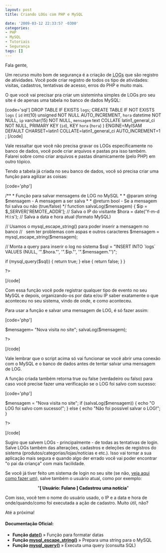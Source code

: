 ```yaml
---
layout: post
title: Criando LOGs com PHP e MySQL

date: '2009-03-12 22:33:57 -0300'
categories:
- PHP
- MySQL
- Tutoriais
- Segurança
tags: []
---
```

<p>Fala gente,</p>
<p>Um recurso muito bom de segurança é a criação de <abbr title="Em computação, Log de dados é o termo utilizado para descrever o processo de registro de eventos relevantes num sistema computacional.">LOGs</abbr> que são registro de atividades. Você pode criar registro de todos os tipo de atividades: visitas, cadastros, tentativas de acesso, erros do PHP e muito mais.</p>
<p>O que você vai precisar pra criar um sisteminha simples de LOGs pro seu site é de apenas uma tabela no banco de dados MySQL:</p>

[code='sql']
DROP TABLE IF EXISTS `logs`;
CREATE TABLE IF NOT EXISTS `logs` (
`id` int(10) unsigned NOT NULL AUTO_INCREMENT,
`hora` datetime NOT NULL,
`ip` varchar(15) NOT NULL,
`mensagem` text COLLATE latin1_general_ci NOT NULL,
PRIMARY KEY (`id`),
KEY `hora` (`hora`)
) ENGINE=MyISAM DEFAULT CHARSET=latin1 COLLATE=latin1_general_ci AUTO_INCREMENT=1 ;
[/code]

<p>Vale ressaltar que você não precisa gravar os LOGs especificamente no banco de dados, você pode criar arquivos e pastas pra isso também. Falarei sobre como criar arquivos e pastas dinamicamente (pelo PHP) em outro tópico.</p>
<p>Tendo a tabela já criada no seu banco de dados, você só precisa criar uma função para agilizar as coisas:</p>

[code='php']
<?php</p>
<p>/**
* Função para salvar mensagens de LOG no MySQL
*
* @param string $mensagem - A mensagem a ser salva
*
* @return bool - Se a mensagem foi salva ou não (true/false)
*/
function salvaLog($mensagem) {
$ip = $_SERVER['REMOTE_ADDR']; // Salva o IP do visitante
$hora = date('Y-m-d H:i:s'); // Salva a data e hora atual (formato MySQL)</p>
<p>// Usamos o mysql_escape_string() para poder inserir a mensagem no banco
//   sem ter problemas com aspas e outros caracteres
$mensagem = mysql_escape_string($mensagem);</p>
<p>// Monta a query para inserir o log no sistema
$sql = "INSERT INTO `logs` VALUES (NULL, '".$hora."', '".$ip."', '".$mensagem."')";</p>
<p>if (mysql_query($sql)) {
return true;
} else {
return false;
}
}</p>
<p>?>
[/code]

<p>Com essa função você pode registrar qualquer tipo de evento no seu MySQL e depois, organizando-os por data e/ou IP saber exatamente o que aconteceu no seu sistema, vindo de onde, e como aconteceu.</p>
<p>Para usar a função e salvar uma mensagem de LOG, é só fazer assim:</p>

[code='php']
<?php</p>
<p>$mensagem= "Nova visita no site";
salvaLog($mensagem);</p>
<p>?>
[/code]

<p>Vale lembrar que o script acima só vai funcionar se você abrir uma conexão com o MySQL e o banco de dados antes de tentar salvar uma mensagem de LOG.</p>
<p>A função criada também retorna true ou false (verdadeiro ou falso) para caso você precise fazer uma verificação se o LOG foi salvo com sucesso:</p>

[code='php']
<?php</p>
<p>$mensagem = "Nova visita no site";
if (salvaLog($mensagem)) {
echo "O LOG foi salvo com sucesso!";
} else {
echo "Não foi possível salvar o LOG!";
}</p>
<p>?>
[/code]

<p>Sugiro que salvem LOGs - principalmente - de todas as tentativas de login. Salve LOGs também das alterações, cadastros e deleções de registros do sistema (produtos/categorias/lojas/notícias e etc.). Isso vai tornar a sua aplicação mais segura e quando algo der errado você vai poder encontrar "o pai da criança" com mais facilidade.</p>
<p>Se você já tiver feito um sistema de login no seu site (se não, <a href="/criando-um-sistema-de-login-com-php-e-mysql" target="_blank">veja aqui como fazer um</a>), salve também o usuário atual, como por exemplo:</p>
<p style="text-align: center;"><span style="color: #000000;">"<strong>[ Usuário: Fulano ] Cadastrou uma notícia</strong>"</span></p>
<p>Com isso, você tem o nome do usuário usado, o IP e a data e hora de onde/quando/como foi executada a ação de cadastro. Muito útil, não?</p>
<p>Até a próxima!</p>
<h4>Documentação Oficial:</h4>
<ul>
<li><strong>Função <a href="http://br2.php.net/manual/en/function.date.php" target="_blank">date()</a></strong> » Função para formatar datas</li>
<li><strong>Função <a href="http://br.php.net/mysql_escape_string" target="_blank">mysql_escape_string()</a></strong> » Prepara uma string para o MySQL</li>
<li><strong>Função <a href="http://br.php.net/mysql_query" target="_blank">mysql_query()</a></strong> » Executa uma query (consulta SQL)</li>
</ul>

